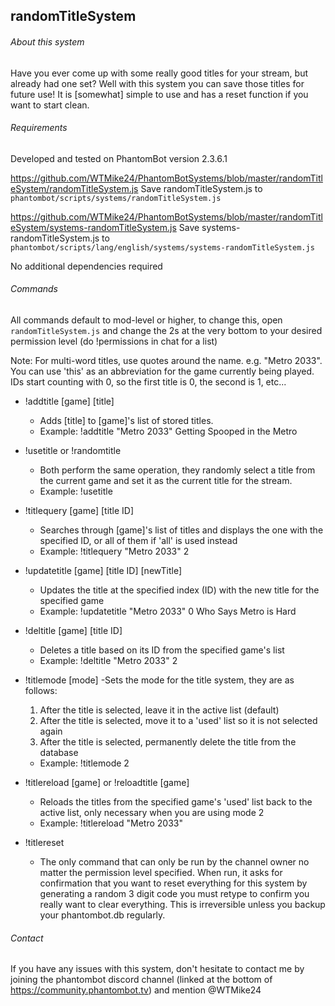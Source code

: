 ## randomTitleSystem

###### About this system

Have you ever come up with some really good titles for your stream, but already had one set? Well with this system you can save those titles for future use! It is [somewhat] simple to use and has a reset function if you want to start clean.

###### Requirements

Developed and tested on PhantomBot version 2.3.6.1

https://github.com/WTMike24/PhantomBotSystems/blob/master/randomTitleSystem/randomTitleSystem.js
Save randomTitleSystem.js to `phantombot/scripts/systems/randomTitleSystem.js`

https://github.com/WTMike24/PhantomBotSystems/blob/master/randomTitleSystem/systems-randomTitleSystem.js
Save systems-randomTitleSystem.js to `phantombot/scripts/lang/english/systems/systems-randomTitleSystem.js`

No additional dependencies required

###### Commands

All commands default to mod-level or higher, to change this, open `randomTitleSystem.js` and change the 2s at the very bottom to your desired permission level (do !permissions in chat for a list)

Note: For multi-word titles, use quotes around the name. e.g. "Metro 2033".
	  You can use 'this' as an abbreviation for the game currently being played.
	  IDs start counting with 0, so the first title is 0, the second is 1, etc...

- !addtitle [game] [title]
	- Adds [title] to [game]'s list of stored titles.
	- Example: !addtitle "Metro 2033" Getting Spooped in the Metro
- !usetitle or !randomtitle
	- Both perform the same operation, they randomly select a title from the current game and set it as the current title for the stream.
	- Example: !usetitle
- !titlequery [game] [title ID]
	- Searches through [game]'s list of titles and displays the one with the specified ID, or all of them if 'all' is used instead
	- Example: !titlequery "Metro 2033" 2
- !updatetitle [game] [title ID] [newTitle]
	- Updates the title at the specified index (ID) with the new title for the specified game
	- Example: !updatetitle "Metro 2033" 0 Who Says Metro is Hard
- !deltitle [game] [title ID]
	- Deletes a title based on its ID from the specified game's list
	- Example: !deltitle "Metro 2033" 2
- !titlemode [mode]
	-Sets the mode for the title system, they are as follows:
	1. After the title is selected, leave it in the active list (default)
	2. After the title is selected, move it to a 'used' list so it is not selected again
	3. After the title is selected, permanently delete the title from the database
	- Example: !titlemode 2
- !titlereload [game] or !reloadtitle [game]
	- Reloads the titles from the specified game's 'used' list back to the active list, only necessary when you are using mode 2
	- Example: !titlereload "Metro 2033"

- !titlereset
	- The only command that can only be run by the channel owner no matter the permission level specified. When run, it asks for confirmation that you want to reset everything for this system by generating a random 3 digit code you must retype to confirm you really want to clear everything. This is irreversible unless you backup your phantombot.db regularly.

###### Contact

If you have any issues with this system, don't hesitate to contact me by joining the phantombot discord channel (linked at the bottom of https://community.phantombot.tv) and mention @WTMike24